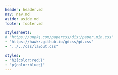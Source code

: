 ```yaml
---
header: header.md
nav: nav.md
aside: aside.md
footer: footer.md

stylesheets:
# "https://unpkg.com/papercss/dist/paper.min.css"
- "https://hawkz.github.io/gdcss/gd.css"
- "../../css/layout.css"

styles:
- "h2{color:red;}"
- "p{color:blue;}"
---
```


